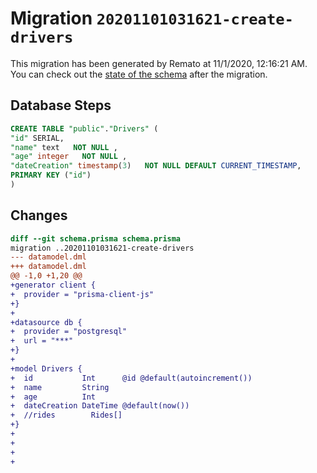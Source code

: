 # Migration `20201101031621-create-drivers`

This migration has been generated by Remato at 11/1/2020, 12:16:21 AM.
You can check out the [state of the schema](./schema.prisma) after the migration.

## Database Steps

```sql
CREATE TABLE "public"."Drivers" (
"id" SERIAL,
"name" text   NOT NULL ,
"age" integer   NOT NULL ,
"dateCreation" timestamp(3)   NOT NULL DEFAULT CURRENT_TIMESTAMP,
PRIMARY KEY ("id")
)
```

## Changes

```diff
diff --git schema.prisma schema.prisma
migration ..20201101031621-create-drivers
--- datamodel.dml
+++ datamodel.dml
@@ -1,0 +1,20 @@
+generator client {
+  provider = "prisma-client-js"
+}
+
+datasource db {
+  provider = "postgresql"
+  url = "***"
+}
+
+model Drivers {
+  id           Int      @id @default(autoincrement())
+  name         String
+  age          Int
+  dateCreation DateTime @default(now())
+  //rides        Rides[]
+}
+
+
+
+
```


